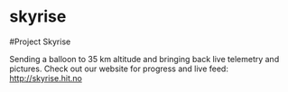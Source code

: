 skyrise
=======

#Project Skyrise

Sending a balloon to 35 km altitude and bringing back live telemetry and pictures. Check out our website for progress and live feed: http://skyrise.hit.no

